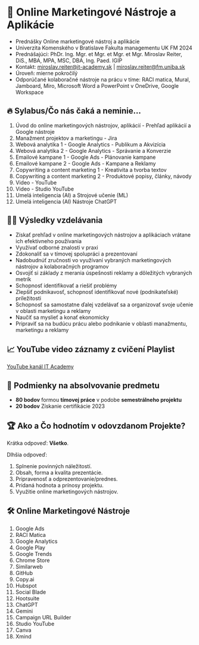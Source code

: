 # 🧰 Online Marketingové Nástroje a Aplikácie

* Prednášky Online marketingové nástroj a aplikácie
* Univerzita Komenského v Bratislave Fakulta managementu UK FM 2024
* Prednášajúci: PhDr. Ing. Mgr. et Mgr. et Mgr. et Mgr. Miroslav Reiter, DiS., MBA, MPA, MSC, DBA, Ing. Paed. IGIP 
* Kontakt: miroslav.reiter@it-academy.sk | miroslav.reiter@fm.uniba.sk 
* Úroveň: mierne pokročilý
* Odporúčané kolaboračné nástroje na prácu v tíme: RACI matica, Mural, Jamboard, Miro, Microsoft Word a PowerPoint v OneDrive, Google Workspace

## 🔥 Sylabus/Čo nás čaká a neminie...

1.	Úvod do online marketingových nástrojov, aplikácií - Prehľad aplikácií a Google nástroje
1.	Manažment projektov a marketingu - Jira
1.	Webová analytika 1 - Google Analytics - Publikum a Akvizícia
1.	Webová analytika 2 - Google Analytics - Správanie a Konverzie
1.	Emailové kampane 1 - Google Ads - Plánovanie kampane
1.	Emailové kampane 2 - Google Ads - Kampane a Reklamy
1. Copywriting a content marketing 1 - Kreativita a tvorba textov
1. Copywriting a content marketing 2 - Produktové popisy, články, návody
1. Video - YouTube
1. Video - Studio YouTube
1. Umelá inteligencia (AI) a Strojové učenie (ML)
1. Umelá inteligencia (AI) Nástroje ChatGPT

## 👨‍🏫 Výsledky vzdelávania
* Získať prehľad v online marketingových nástrojov a aplikáciach vrátane ich efektívneho používania
* Využívať odborné znalosti v praxi
* Zdokonaliť sa v tímovej spolupráci a prezentovaní
* Nadobudnúť zručnosti vo využívaní vybraných marketingových nástrojov a kolaboračných programov
* Osvojiť si základy z merania úspešnosti reklamy a dôležitých vybraných metrík
* Schopnosť identifikovať a riešiť problémy
* Zlepšiť podnikavosť, schopnosť identifikovať nové (podnikateľské) príležitosti
* Schopnosť sa samostatne ďalej vzdelávať sa a organizovať svoje učenie v oblasti marketingu a reklamy
* Naučiť sa myslieť a konať ekonomicky
* Pripraviť sa na budúcu prácu alebo podnikanie v oblasti manažmentu, marketingu a reklamy

## 📈 YouTube video záznamy z cvičení Playlist
[YouTube kanál IT Academy](https://www.youtube.com/watch?v=ZHoo9CnRdLU&list=PLIu_ZdHo7Pk-1KewAghM54Pi2h4uRG3YZ)

## 🥇 Podmienky na absolvovanie predmetu
* **80 bodov** formou **tímovej práce** v podobe **semestrálneho projektu**
* **20 bodov** Získanie certifikácie 2023 

## 🏆 Ako a Čo hodnotím v odovzdanom Projekte?
Krátka odpoveď: **Všetko**.

Dlhšia odpoveď:
1. Splnenie povinných náležitostí.
1. Obsah, forma a kvalita prezentácie.
1. Pripravenosť a odprezentovanie/prednes.
1. Pridaná hodnota a prínosy projektu.
1. Využitie online marketingových nástrojov.
 
## 🛠️ Online Marketingové Nástroje 
1.	Google Ads
2.	RACI Matica
3.	Google Analytics
4.	Google Play
5.	Google Trends
6.	Chrome Store
7.	Similarweb
8.	GitHub
9.	Copy.ai
10.	Hubspot
11.	Social Blade
12.	Hootsuite
13.	ChatGPT
14.	Gemini
15.	Campaign URL Builder
16.	Studio YouTube
17.	Canva
18.	Xmind

